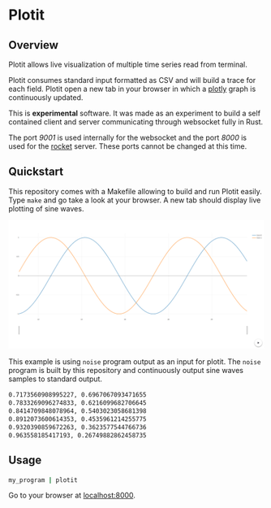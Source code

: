 # Plotit

## Overview

Plotit allows live visualization of multiple time series read from terminal.

Plotit consumes standard input formatted as CSV and will build a trace for each field.
Plotit open a new tab in your browser in which a [plotly](https://plot.ly/) graph is continuously updated.

This is **experimental** software.
It was made as an experiment to build a self contained client and server communicating through websocket fully in Rust.

The port *9001* is used internally for the websocket and the port *8000* is used for the [rocket](https://rocket.rs/) server.
These ports cannot be changed at this time.

## Quickstart

This repository comes with a Makefile allowing to build and run Plotit easily.  
Type `make` and go take a look at your browser.
A new tab should display live plotting of sine waves.

![screenshot](screenshot.png)

This example is using `noise` program output as an input for plotit.
The `noise` program is built by this repository and continuously output sine waves samples to standard output.

```
0.7173560908995227, 0.6967067093471655
0.7833269096274833, 0.6216099682706645
0.8414709848078964, 0.5403023058681398
0.8912073600614353, 0.4535961214255775
0.9320390859672263, 0.3623577544766736
0.963558185417193, 0.26749882862458735
```

## Usage

```bash
my_program | plotit
```

Go to your browser at [localhost:8000](http://localhost:8000).